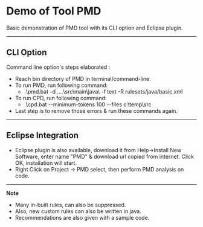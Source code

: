 # Demo of Tool PMD

Basic demonstration of PMD tool with its CLI option and Eclipse plugin.  

---

## CLI Option

Command line option's steps elaborated :  

* Reach bin directory of PMD in terminal/command-line.  
* To run PMD, run following command:  
  * .\pmd.bat -d ..\..\src\main\java\ -f text -R rulesets/java/basic.xml
* To run CPD, run following command:  
  * .\cpd.bat --minimum-tokens 100 --files c:\temp\src  
* Last step is to remove those errors & run these commands again.  

---

## Eclipse Integration

* Eclipse plugin is also available, download it from Help->Install New Software, enter name "PMD" & download url copied from internet. Click OK, installation will start.
* Right Click on Project -> PMD select, then perform PMD analysis on code.

---  

__Note__
* Many in-built rules, can also be suppressed.
* Also, new custom rules can also be written in java.
* Recommendations are also given with a sample code.
